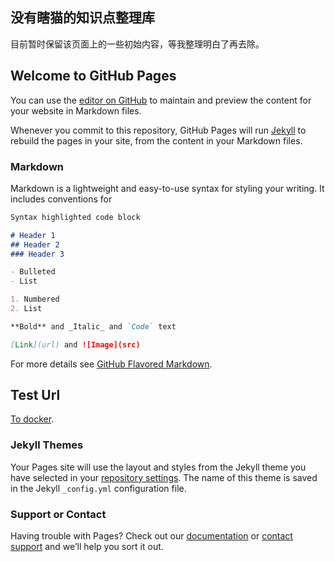 ## 没有瞎猫的知识点整理库

目前暂时保留该页面上的一些初始内容，等我整理明白了再去除。

## Welcome to GitHub Pages

You can use the [editor on GitHub](https://github.com/NoBlindCat/noblindcat.github.io/edit/master/index.md) to maintain and preview the content for your website in Markdown files.

Whenever you commit to this repository, GitHub Pages will run [Jekyll](https://jekyllrb.com/) to rebuild the pages in your site, from the content in your Markdown files.

### Markdown

Markdown is a lightweight and easy-to-use syntax for styling your writing. It includes conventions for

```markdown
Syntax highlighted code block

# Header 1
## Header 2
### Header 3

- Bulleted
- List

1. Numbered
2. List

**Bold** and _Italic_ and `Code` text

[Link](url) and ![Image](src)
```

For more details see [GitHub Flavored Markdown](https://guides.github.com/features/mastering-markdown/).
## Test Url
[To docker](https://noblindcat.github.io/docker/container.md).
### Jekyll Themes

Your Pages site will use the layout and styles from the Jekyll theme you have selected in your [repository settings](https://github.com/NoBlindCat/noblindcat.github.io/settings). The name of this theme is saved in the Jekyll `_config.yml` configuration file.

### Support or Contact

Having trouble with Pages? Check out our [documentation](https://help.github.com/categories/github-pages-basics/) or [contact support](https://github.com/contact) and we’ll help you sort it out.
